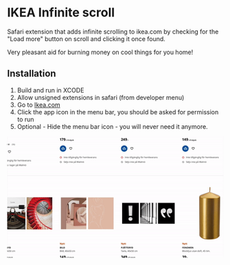 # IKEA Infinite scroll
Safari extension that adds infinite scrolling to ikea.com by checking for the "Load more" button on scroll and clicking it once found. 

Very pleasant aid for burning money on cool things for you home!


## Installation
1) Build and run in XCODE
2) Allow unsigned extensions in safari (from developer menu)
3) Go to [Ikea.com](https://ikea.com)
4) Click the app icon in the menu bar, you should be asked for permission to run
5) Optional - Hide the menu bar icon - you will never need it anymore.


<img src="./preview.gif" />
